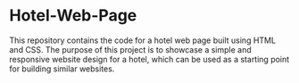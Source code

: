 # Hotel-Web-Page

This repository contains the code for a hotel web page built using HTML and CSS. The purpose of this project is to showcase a simple and responsive website design for a hotel, which can be used as a starting point for building similar websites.
